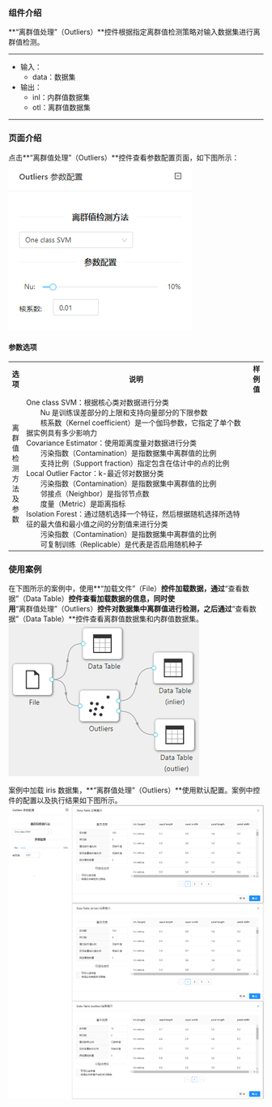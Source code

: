 ### 组件介绍
**“离群值处理”（Outliers）**控件根据指定离群值检测策略对输入数据集进行离群值检测。

<hr/>

- 输入：
  - data：数据集
- 输出：
  - inl：内群值数据集
  - otl：离群值数据集

<hr/>


### 页面介绍
点击**“离群值处理”（Outliers）**控件查看参数配置页面，如下图所示：  
[ ![](/img/aistudio/preprocess/outliers/param.png) ](/img/aistudio/preprocess/outliers/param.png)

#### 参数选项
<table>
  <tr>
    <th>选项</th>
    <th width="650">说明</th>
    <th>样例值</th>
  </tr>
  <tr>
      <td>离群值检测方法及参数</td> 
      <td>
      One class SVM：根据核心类对数据进行分类<br/>
      &emsp;&emsp;Nu 是训练误差部分的上限和支持向量部分的下限参数<br/>
      &emsp;&emsp;核系数（Kernel coefficient）是一个伽玛参数，它指定了单个数据实例具有多少影响力<br/>
      Covariance Estimator：使用距离度量对数据进行分类<br/>
      &emsp;&emsp;污染指数（Contamination）是指数据集中离群值的比例<br/>
      &emsp;&emsp;支持比例（Support fraction）指定包含在估计中的点的比例<br/>
      Local Outlier Factor：k-最近邻对数据分类<br/>
      &emsp;&emsp;污染指数（Contamination）是指数据集中离群值的比例<br/>
      &emsp;&emsp;邻接点（Neighbor）是指邻节点数<br/>
      &emsp;&emsp;度量（Metric）是距离指标<br/>
      Isolation Forest：通过随机选择一个特征，然后根据随机选择所选特征的最大值和最小值之间的分割值来进行分类<br/>
      &emsp;&emsp;污染指数（Contamination）是指数据集中离群值的比例<br/>
      &emsp;&emsp;可复制训练（Replicable）是代表是否启用随机种子
      </td> 
      <td></td>
  </tr>
</table>

### 使用案例
在下图所示的案例中，使用**“加载文件”（File）**控件加载数据，通过**“查看数据”（Data Table）**控件查看加载数据的信息，同时使用**“离群值处理”（Outliers）**控件对数据集中离群值进行检测，之后通过**“查看数据”（Data Table）**控件查看离群值数据集和内群值数据集。   
[ ![](/img/aistudio/preprocess/outliers/workflow.png) ](/img/aistudio/preprocess/outliers/workflow.png)

案例中加载 iris 数据集，**“离群值处理”（Outliers）**使用默认配置。案例中控件的配置以及执行结果如下图所示。    
[ ![](/img/aistudio/preprocess/outliers/workflow-result.png) ](/img/aistudio/preprocess/outliers/workflow-result.png)